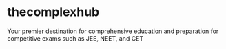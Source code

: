 # thecomplexhub
Your premier destination for comprehensive education and preparation for competitive exams such as JEE, NEET, and CET
